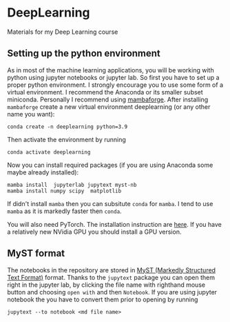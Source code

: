 # DeepLearning
Materials for my Deep Learning course 


## Setting up the python environment

As in most of the machine learning applications, you will be working with python using jupyter notebooks or jupyter lab. So first you have to set up a proper python environment. I strongly encourage you to use some form of a virtual environment. I recommend the Anaconda or its smaller subset miniconda. Personally I recommend using 
[mambaforge](https://github.com/conda-forge/miniforge#mambaforge). 
After installing `mambaforge` create a new virtual environment deeplearning (or any other name you want):

```
conda create -n deeplearning python=3.9
```
Then activate the environment  by running
```
conda activate deeplearning
```
Now you can install required packages (if you are using Anaconda some maybe already installed):

```
mamba install  jupyterlab jupytext myst-nb
mamba install numpy scipy  matplotlib
```
If didn't install `mamba` then you can subsitute `conda` for `mamba`. I tend to use `mamba` as it is markedly faster then `conda`.  

You will also need PyTorch. The installation instruction are [here](https://pytorch.org/get-started/locally/). If you have a relatively new NVidia GPU you should install a GPU version.

## MyST format

The notebooks in the repository are stored in [MyST (Markedly Structured Text Format)](https://myst-parser.readthedocs.io/en/latest/) format. Thanks to the `jupytext` package you can open them right in the jupyter lab, by clicking the file name with righthand mouse button and choosing `open with` and then `Notebook`. If you are using jupyter notebook the you have to convert them prior to opening by running   
```shell
jupytext --to notebook <md file name>
```
